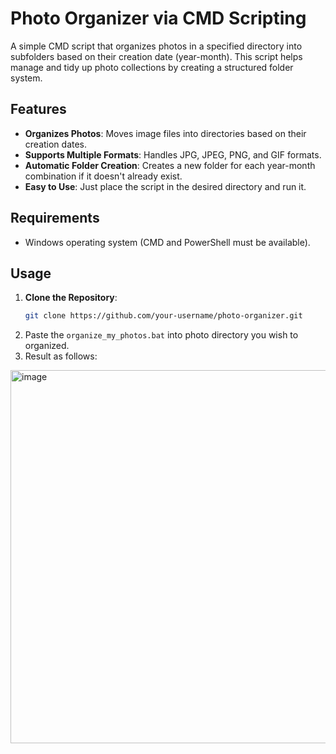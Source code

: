 # Photo Organizer via CMD Scripting

A simple CMD script that organizes photos in a specified directory into subfolders based on their creation date (year-month). This script helps manage and tidy up photo collections by creating a structured folder system.

## Features

- **Organizes Photos**: Moves image files into directories based on their creation dates.
- **Supports Multiple Formats**: Handles JPG, JPEG, PNG, and GIF formats.
- **Automatic Folder Creation**: Creates a new folder for each year-month combination if it doesn't already exist.
- **Easy to Use**: Just place the script in the desired directory and run it.

## Requirements

- Windows operating system (CMD and PowerShell must be available).

## Usage

1. **Clone the Repository**:
   ```bash
   git clone https://github.com/your-username/photo-organizer.git
2. Paste the `organize_my_photos.bat` into photo directory you wish to organized.
3. Result as follows:
<img width="597" alt="image" src="https://github.com/user-attachments/assets/b544ec2c-fd32-4c53-9bb4-668c1be7f1c1">
